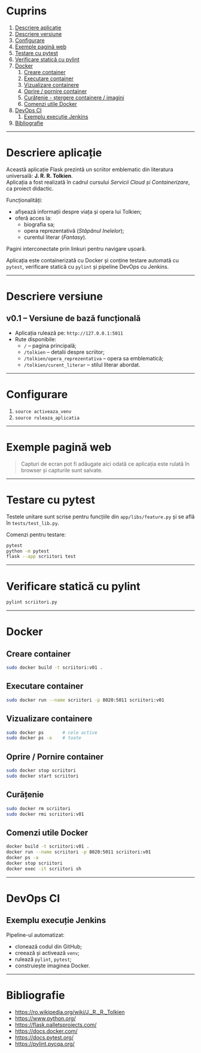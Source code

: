 # Cuprins

1. [Descriere aplicație](#descriere-aplicație)  
2. [Descriere versiune](#descriere-versiune)  
3. [Configurare](#configurare)  
4. [Exemple pagină web](#exemple-pagină-web)  
5. [Testare cu pytest](#testare-cu-pytest)  
6. [Verificare statică cu pylint](#verificare-statică-cu-pylint)  
7. [Docker](#docker)  
   1. [Creare container](#creare-container)  
   2. [Executare container](#executare-container)  
   3. [Vizualizare containere](#vizualizare-containere)  
   4. [Oprire / pornire container](#oprire-pornire-container)  
   5. [Curățenie - ștergere containere / imagini](#curățenie-ștergere-containere-imagini)  
   6. [Comenzi utile Docker](#comenzi-utile-docker)  
8. [DevOps CI](#devops-ci)  
   1. [Exemplu execuție Jenkins](#exemplu-execuție-jenkins)  
9. [Bibliografie](#bibliografie)

---

# Descriere aplicație

Această aplicație Flask prezintă un scriitor emblematic din literatura universală: **J. R. R. Tolkien**.  
Aplicația a fost realizată în cadrul cursului *Servicii Cloud și Containerizare*, ca proiect didactic.  

Funcționalități:
- afișează informații despre viața și opera lui Tolkien;
- oferă acces la:
  - biografia sa;
  - opera reprezentativă (*Stăpânul Inelelor*);
  - curentul literar (*Fantasy*).

Pagini interconectate prin linkuri pentru navigare ușoară.

Aplicația este containerizată cu Docker și conține testare automată cu `pytest`, verificare statică cu `pylint` și pipeline DevOps cu Jenkins.

---

# Descriere versiune

## v0.1 – Versiune de bază funcțională

- Aplicația rulează pe: `http://127.0.0.1:5011`
- Rute disponibile:
  - `/` – pagina principală;
  - `/tolkien` – detalii despre scriitor;
  - `/tolkien/opera_reprezentativa` – opera sa emblematică;
  - `/tolkien/curent_literar` – stilul literar abordat.

---

# Configurare

1. `source activeaza_venv`
2. `source ruleaza_aplicatia`

---

# Exemple pagină web

> Capturi de ecran pot fi adăugate aici odată ce aplicația este rulată în browser și capturile sunt salvate.

---

# Testare cu pytest

Testele unitare sunt scrise pentru funcțiile din `app/libs/feature.py` și se află în `tests/test_lib.py`.

Comenzi pentru testare:
```bash
pytest
python -m pytest
flask --app scriitori test
```

---

# Verificare statică cu pylint

```bash
pylint scriitori.py
```

---

# Docker

## Creare container

```bash
sudo docker build -t scriitori:v01 .
```

## Executare container

```bash
sudo docker run --name scriitori -p 8020:5011 scriitori:v01
```

## Vizualizare containere

```bash
sudo docker ps       # cele active
sudo docker ps -a    # toate
```

## Oprire / Pornire container

```bash
sudo docker stop scriitori
sudo docker start scriitori
```

## Curățenie

```bash
sudo docker rm scriitori
sudo docker rmi scriitori:v01
```

## Comenzi utile Docker

```bash
docker build -t scriitori:v01 .
docker run --name scriitori -p 8020:5011 scriitori:v01
docker ps -a
docker stop scriitori
docker exec -it scriitori sh
```

---

# DevOps CI

## Exemplu execuție Jenkins

Pipeline-ul automatizat:
- clonează codul din GitHub;
- creează și activează `venv`;
- rulează `pylint`, `pytest`;
- construiește imaginea Docker.

---

# Bibliografie

- https://ro.wikipedia.org/wiki/J._R._R._Tolkien  
- https://www.python.org/  
- https://flask.palletsprojects.com/  
- https://docs.docker.com/  
- https://docs.pytest.org/  
- https://pylint.pycqa.org/